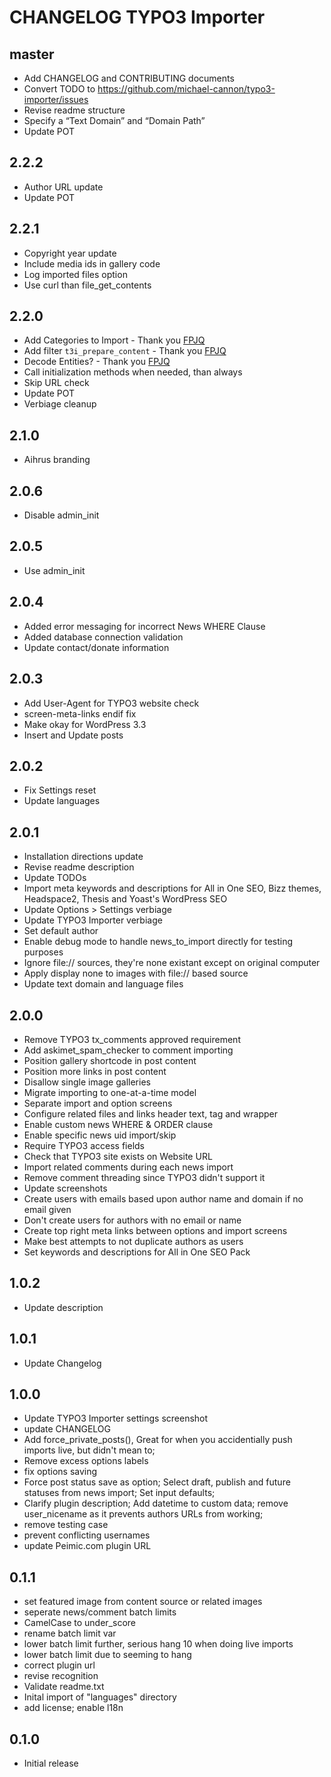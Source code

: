 # CHANGELOG TYPO3 Importer

## master
* Add CHANGELOG and CONTRIBUTING documents
* Convert TODO to https://github.com/michael-cannon/typo3-importer/issues
* Revise readme structure
* Specify a “Text Domain” and “Domain Path”
* Update POT

## 2.2.2
* Author URL update
* Update POT

## 2.2.1
* Copyright year update
* Include media ids in gallery code
* Log imported files option
* Use curl than file_get_contents

## 2.2.0
* Add Categories to Import - Thank you [FPJQ](http://fpjq.org/)
* Add filter `t3i_prepare_content` - Thank you [FPJQ](http://fpjq.org/)
* Decode Entities? - Thank you [FPJQ](http://fpjq.org/)
* Call initialization methods when needed, than always
* Skip URL check
* Update POT
* Verbiage cleanup

## 2.1.0
* Aihrus branding 

## 2.0.6
* Disable admin_init

## 2.0.5
* Use admin_init

## 2.0.4
* Added error messaging for incorrect News WHERE Clause
* Added database connection validation
* Update contact/donate information

## 2.0.3
* Add User-Agent for TYPO3 website check
* screen-meta-links endif fix
* Make okay for WordPress 3.3
* Insert and Update posts

## 2.0.2
* Fix Settings reset
* Update languages

## 2.0.1
* Installation directions update
* Revise readme description
* Update TODOs
* Import meta keywords and descriptions for All in One SEO, Bizz themes, Headspace2, Thesis and Yoast's WordPress SEO
* Update Options > Settings verbiage
* Update TYPO3 Importer verbiage
* Set default author
* Enable debug mode to handle news_to_import directly for testing purposes 
* Ignore file:// sources, they're none existant except on original computer
* Apply display none to images with file:// based source
* Update text domain and language files

## 2.0.0
* Remove TYPO3 tx_comments approved requirement
* Add askimet_spam_checker to comment importing
* Position gallery shortcode in post content
* Position more links in post content
* Disallow single image galleries
* Migrate importing to one-at-a-time model
* Separate import and option screens
* Configure related files and links header text, tag and wrapper
* Enable custom news WHERE & ORDER clause
* Enable specific news uid import/skip
* Require TYPO3 access fields
* Check that TYPO3 site exists on Website URL
* Import related comments during each news import
* Remove comment threading since TYPO3 didn't support it
* Update screenshots
* Create users with emails based upon author name and domain if no email given
* Don't create users for authors with no email or name
* Create top right meta links between options and import screens
* Make best attempts to not duplicate authors as users
* Set keywords and descriptions for All in One SEO Pack

## 1.0.2
* Update description

## 1.0.1
* Update Changelog

## 1.0.0
* Update TYPO3 Importer settings screenshot
* update CHANGELOG
* Add force_private_posts(), Great for when you accidentially push imports live, but didn't mean to;
* Remove excess options labels
* fix options saving
* Force post status save as option; Select draft, publish and future statuses from news import; Set input defaults;
* Clarify plugin description; Add datetime to custom data; remove user_nicename as it prevents authors URLs from working;
* remove testing case
* prevent conflicting usernames
* update Peimic.com plugin URL

## 0.1.1
* set featured image from content source or related images
* seperate news/comment batch limits
* CamelCase to under_score
* rename batch limit var
* lower batch limit further, serious hang 10 when doing live imports
* lower batch limit due to seeming to hang
* correct plugin url
* revise recognition
* Validate readme.txt
* Inital import of "languages" directory
* add license; enable l18n

## 0.1.0
* Initial release
